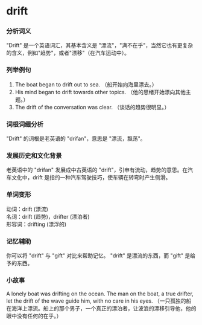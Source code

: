 # drift

### 分析词义

  

"Drift" 是一个英语词汇，其基本含义是 "漂流"，"满不在乎"，当然它也有更复杂的含义，例如"趋势"，或者"漂移"（在汽车运动中）。

  

### 列举例句

  

1.  The boat began to drift out to sea. （船开始向海里漂去。）
2.  His mind began to drift towards other topics. （他的思绪开始漂向其他主题。）
3.  The drift of the conversation was clear. （谈话的趋势很明显。）

  

### 词根词缀分析

  

"Drift" 的词根是老英语的 "drifan"，意思是 "漂流，飘荡"。

  

### 发展历史和文化背景

  

老英语中的 "drifan" 发展成中古英语的 "drift"，引申有流动，趋势的意思。在汽车文化中，drift 是指的一种汽车驾驶技巧，使车辆在转弯时产生侧滑。

  

### 单词变形

  

动词：drift (漂流)  
名词：drift (趋势)，drifter (漂泊者)  
形容词：drifting (漂浮的)

  

### 记忆辅助

  

你可以将 "drift" 与 "gift" 对比来帮助记忆。 "drift" 是漂流的东西，而 "gift" 是给予的东西。

  

### 小故事

  

A lonely boat was drifting on the ocean. The man on the boat, a true drifter, let the drift of the wave guide him, with no care in his eyes. （一只孤独的船在海洋上漂流。船上的那个男子，一个真正的漂泊者，让波浪的漂移引导他，他的眼中没有任何的在乎。）
